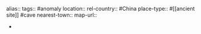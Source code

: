 alias::
tags:: #anomaly
location::
rel-country:: #China
place-type:: #[[ancient site]] #cave
nearest-town::
map-url::

-
